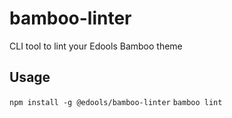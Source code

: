 bamboo-linter
=============

CLI tool to lint your Edools Bamboo theme

## Usage

`npm install -g @edools/bamboo-linter`
`bamboo lint`

